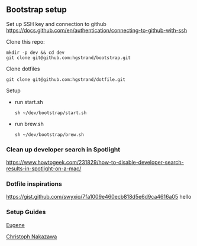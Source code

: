 
## Bootstrap setup

Set up SSH key and connection to github
https://docs.github.com/en/authentication/connecting-to-github-with-ssh

Clone this repo:
```
mkdir -p dev && cd dev
git clone git@github.com:hgstrand/bootstrap.git
```
Clone dotfiles
```
git clone git@github.com:hgstrand/dotfile.git
```

Setup 
- run start.sh
    ```
    sh ~/dev/bootstrap/start.sh
    ```
- run brew.sh
    ```
    sh ~/dev/bootstrap/brew.sh
    ```



### Clean up developer search in Spotlight
https://www.howtogeek.com/231829/how-to-disable-developer-search-results-in-spotlight-on-a-mac/

### Dotfile inspirations
https://gist.github.com/swyxio/7fa1009e460ecb818d5e6d9ca4616a05
hello

### Setup Guides
[Eugene](https://eugeneyan.com/writing/mac-setup)

[Christoph Nakazawa](https://cpojer.net/posts/set-up-a-new-mac-fast)

